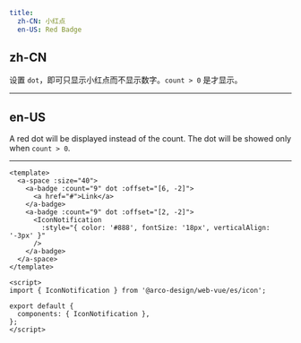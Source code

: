 ```yaml
title:
  zh-CN: 小红点
  en-US: Red Badge
```

## zh-CN

设置 `dot`，即可只显示小红点而不显示数字。`count > 0` 是才显示。

---

## en-US

A red dot will be displayed instead of the count. The dot will be showed only when `count > 0`.

---

```vue
<template>
  <a-space :size="40">
    <a-badge :count="9" dot :offset="[6, -2]">
      <a href="#">Link</a>
    </a-badge>
    <a-badge :count="9" dot :offset="[2, -2]">
      <IconNotification
        :style="{ color: '#888', fontSize: '18px', verticalAlign: '-3px' }"
      />
    </a-badge>
  </a-space>
</template>

<script>
import { IconNotification } from '@arco-design/web-vue/es/icon';

export default {
  components: { IconNotification },
};
</script>
```
